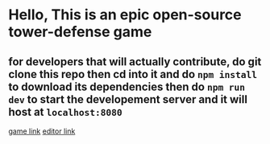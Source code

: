 # Hello, This is an epic open-source tower-defense game
## for developers that will actually contribute, do git clone this repo then cd into it and do `npm install` to download its dependencies then do `npm run dev` to start the developement server and it will host at `localhost:8080`
[game link](https://zerotixdev.github.io/tower-defense/dist/game)
[editor link](https://zerotixdev.github.io/tower-defense/dist/editor)